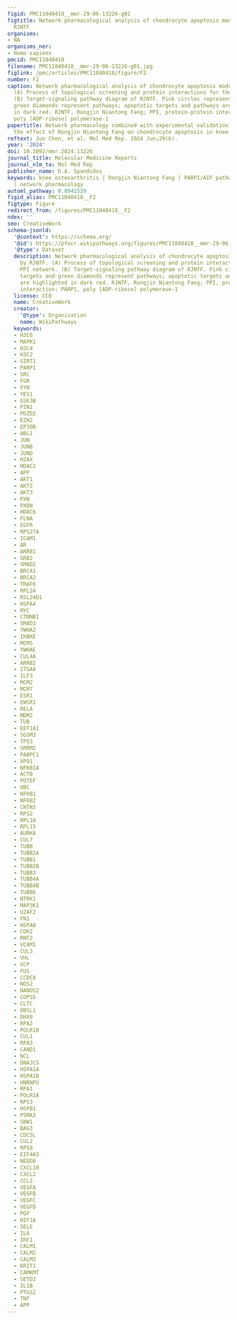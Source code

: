 ```yaml
---
figid: PMC11040418__mmr-29-06-13226-g01
figtitle: Network pharmacological analysis of chondrocyte apoptosis modulation by
  RJNTF
organisms:
- NA
organisms_ner:
- Homo sapiens
pmcid: PMC11040418
filename: PMC11040418__mmr-29-06-13226-g01.jpg
figlink: /pmc/articles/PMC11040418/figure/F2
number: F2
caption: Network pharmacological analysis of chondrocyte apoptosis modulation by RJNTF.
  (A) Process of topological screening and protein interactions for the PPI network.
  (B) Target-signaling pathway diagram of RJNTF. Pink circles represent targets and
  green diamonds represent pathways; apoptotic targets and pathways are highlighted
  in dark red. RJNTF, Rongjin Niantong Fang; PPI, protein-protein interaction; PARP1,
  poly [ADP-ribose] polymerase-1
papertitle: Network pharmacology combined with experimental validation to investigate
  the effect of Rongjin Niantong Fang on chondrocyte apoptosis in knee osteoarthritis
reftext: Jun Chen, et al. Mol Med Rep. 2024 Jun;29(6).
year: '2024'
doi: 10.3892/mmr.2024.13226
journal_title: Molecular Medicine Reports
journal_nlm_ta: Mol Med Rep
publisher_name: D.A. Spandidos
keywords: knee osteoarthritis | Rongjin Niantong Fang | PARP1/AIF pathway | apoptosis
  | network pharmacology
automl_pathway: 0.8941529
figid_alias: PMC11040418__F2
figtype: Figure
redirect_from: /figures/PMC11040418__F2
ndex: ''
seo: CreativeWork
schema-jsonld:
  '@context': https://schema.org/
  '@id': https://pfocr.wikipathways.org/figures/PMC11040418__mmr-29-06-13226-g01.html
  '@type': Dataset
  description: Network pharmacological analysis of chondrocyte apoptosis modulation
    by RJNTF. (A) Process of topological screening and protein interactions for the
    PPI network. (B) Target-signaling pathway diagram of RJNTF. Pink circles represent
    targets and green diamonds represent pathways; apoptotic targets and pathways
    are highlighted in dark red. RJNTF, Rongjin Niantong Fang; PPI, protein-protein
    interaction; PARP1, poly [ADP-ribose] polymerase-1
  license: CC0
  name: CreativeWork
  creator:
    '@type': Organization
    name: WikiPathways
  keywords:
  - H3C6
  - MAPK1
  - H3C4
  - H3C2
  - SIRT1
  - PARP1
  - SRC
  - FGR
  - FYN
  - YES1
  - GSK3B
  - PIN1
  - PDZD2
  - EZH2
  - EP300
  - ABL1
  - JUN
  - JUNB
  - JUND
  - H2AX
  - HDAC2
  - APP
  - AKT1
  - AKT2
  - AKT3
  - PXN
  - PXDN
  - HDAC6
  - FLNA
  - EGFR
  - RPS27A
  - ICAM1
  - AR
  - ARRB1
  - GRB2
  - SMAD2
  - BRCA1
  - BRCA2
  - TRAF6
  - RPL24
  - RSL24D1
  - HSPA4
  - MYC
  - CTNNB1
  - SMAD3
  - YWHAZ
  - IKBKE
  - MCM5
  - YWHAE
  - CUL4A
  - ARRB2
  - ITGA4
  - ILF3
  - MCM2
  - MCM7
  - ESR1
  - EWSR1
  - RELA
  - MDM2
  - TUB
  - EEF1A1
  - SGSM3
  - TP53
  - SRRM2
  - PABPC1
  - XPO1
  - NFKBIA
  - ACTB
  - POTEF
  - UBC
  - NFKB1
  - NFKB2
  - CNTN3
  - RPS2
  - RPL10
  - RPL15
  - AURKA
  - CUL7
  - TUBB
  - TUBB2A
  - TUBB1
  - TUBB2B
  - TUBB3
  - TUBB4A
  - TUBB4B
  - TUBB6
  - NTRK1
  - MAP3K1
  - U2AF2
  - FN1
  - HSPA8
  - CDK2
  - RNF2
  - VCAM1
  - CUL3
  - VHL
  - VCP
  - FUS
  - CCDC8
  - NOS2
  - NANOS2
  - COPS5
  - CLTC
  - OBSL1
  - DHX9
  - RPA2
  - POLR1B
  - CUL1
  - RPA3
  - CAND1
  - NCL
  - DNAJC5
  - HSPA1A
  - HSPA1B
  - HNRNPU
  - RPA1
  - POLR1A
  - RPS3
  - HSPB1
  - PSMA3
  - SNW1
  - BAG3
  - CDC5L
  - CUL2
  - RPS8
  - EIF4A3
  - NEDD8
  - CXCL10
  - CXCL2
  - CCL2
  - VEGFA
  - VEGFB
  - VEGFC
  - VEGFD
  - PGF
  - HIF1A
  - SELE
  - IL6
  - IRF1
  - CALM1
  - CALM2
  - CALM3
  - KRIT1
  - CAMKMT
  - SETD2
  - IL1B
  - PTGS2
  - TNF
  - APP
---
```

